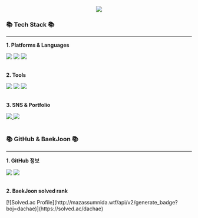 <div align=center>
	<img src="https://capsule-render.vercel.app/api?type=transparent&fontColor=CCCCCC&height=150&section=header&text=SOHYEON's%20GitHub!&fontSize=80" />
<br>
</div>
<div align=left>
	<h3>📚 <b>Tech Stack</b> 📚</h3>
    <hr>
	<p><b>1. Platforms & Languages</b></p>
</div>
<div align="left">
    <img src="https://img.shields.io/badge/C-A8B9CC?style=flat&logo=c&logoColor=white" />
    <img src="https://img.shields.io/badge/C++-00599C?style=flat&logo=cplusplus&logoColor=white" />
    <img src="https://img.shields.io/badge/Python-3776AB?style=flat&logo=python&logoColor=white" />
</div>
<br>
<div align=left>
	<p><b>2. Tools</b></p>
</div>
<div align=left>
	<img src="https://img.shields.io/badge/Visual%20Studio%20Code-007ACC?style=flat&logo=VisualStudioCode&logoColor=white" />
    <img src="https://img.shields.io/badge/CLion-000000?style=flat&logo=clion&logoColor=white" />
    <img src="https://img.shields.io/badge/PyCharm-000000?style=flat&logo=Pycharm&logoColor=white" />
</div>
<br>
<div align=left>
	<p><b>3. SNS & Portfolio</b></p>
</div>
<div align=left>
    <a href="https://github.com/dachaes">
        <img src="https://img.shields.io/badge/GitHub-181717?style=flat&logo=GitHub&logoColor=white" />
    </a>
    <img src="https://img.shields.io/badge/Notion-000000?style=flat&logo=Notion&logoColor=white" />
	<br>
</div>
<br>
<div align=left>
	<h3>📚 <b>GitHub & BaekJoon</b> 📚</h3>
    <hr>
    <p><b>1. GitHub 정보</b> </p>
    <img src="https://github-readme-stats.vercel.app/api/top-langs/?username=dachaes&layout=compact">
    <img src="https://github-readme-stats.vercel.app/api?username=dachaes&show_icons=true">
    <br>
    <br>
    <p><b>2. BaekJoon solved rank</b></p>
    [![Solved.ac Profile](http://mazassumnida.wtf/api/v2/generate_badge?boj=dachae)](https://solved.ac/dachae)
</div>
